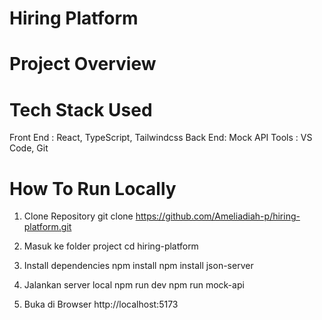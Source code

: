 # Hiring Platform

# Project Overview

# Tech Stack Used
Front End : React, TypeScript, Tailwindcss
Back End: Mock API 
Tools : VS Code, Git

# How To Run Locally
1. Clone Repository
   git clone https://github.com/Ameliadiah-p/hiring-platform.git
   
2. Masuk ke folder project
   cd hiring-platform
   
3. Install dependencies
   npm install
   npm install json-server
   
4. Jalankan server local
   npm run dev
   npm run mock-api
   
5. Buka di Browser
   http://localhost:5173
